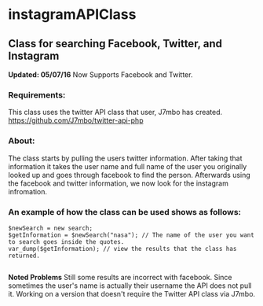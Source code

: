# instagramAPIClass
## Class for searching Facebook, Twitter, and Instagram
**Updated: 05/07/16**
Now Supports Facebook and Twitter.

### Requirements:
This class uses the twitter API class that user, J7mbo has created. 
https://github.com/J7mbo/twitter-api-php

### About:
The class starts by pulling the users twitter information. After taking that information
it takes the user name and full name of the user you originally looked up
and goes through facebook to find the person. Afterwards using the facebook and twitter
information, we now look for the instagram infromation.

### **An example of how the class can be used shows as follows:**
```
$newSearch = new search;
$getInformation = $newSearch("nasa"); // The name of the user you want to search goes inside the quotes.
var_dump($getInformation); // view the results that the class has returned. 


```

**Noted Problems**
Still some results are incorrect with facebook.
Since sometimes the user's name is actually their username
the API does not pull it.
Working on a version that doesn't require the Twitter API class via J7mbo.

